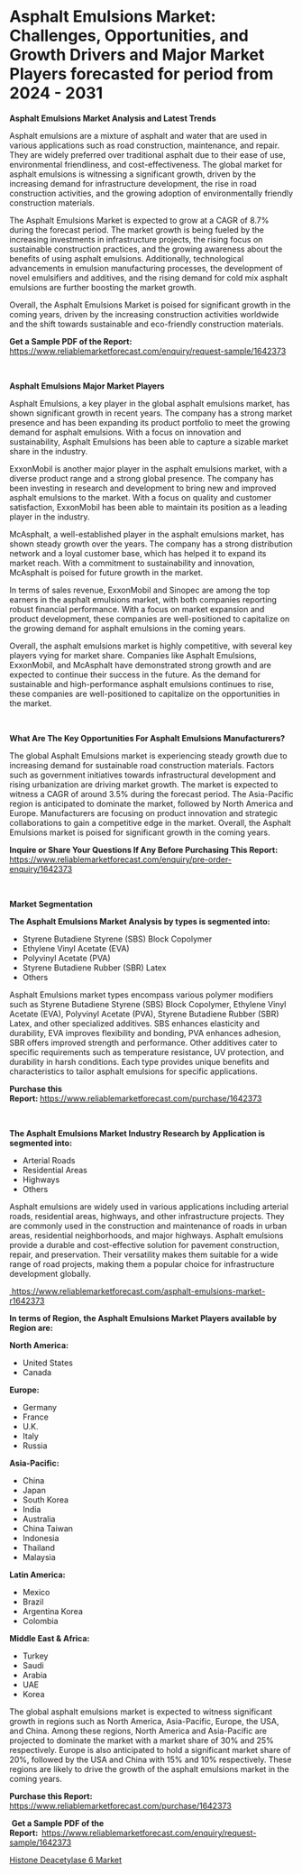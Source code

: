 <p><h1>Asphalt Emulsions Market: Challenges, Opportunities, and Growth Drivers and Major Market Players forecasted for period from 2024 - 2031</h1></p><p><strong>Asphalt Emulsions Market Analysis and Latest Trends</strong></p>
<p><p>Asphalt emulsions are a mixture of asphalt and water that are used in various applications such as road construction, maintenance, and repair. They are widely preferred over traditional asphalt due to their ease of use, environmental friendliness, and cost-effectiveness. The global market for asphalt emulsions is witnessing a significant growth, driven by the increasing demand for infrastructure development, the rise in road construction activities, and the growing adoption of environmentally friendly construction materials.</p><p>The Asphalt Emulsions Market is expected to grow at a CAGR of 8.7% during the forecast period. The market growth is being fueled by the increasing investments in infrastructure projects, the rising focus on sustainable construction practices, and the growing awareness about the benefits of using asphalt emulsions. Additionally, technological advancements in emulsion manufacturing processes, the development of novel emulsifiers and additives, and the rising demand for cold mix asphalt emulsions are further boosting the market growth.</p><p>Overall, the Asphalt Emulsions Market is poised for significant growth in the coming years, driven by the increasing construction activities worldwide and the shift towards sustainable and eco-friendly construction materials.</p></p>
<p><strong>Get a Sample PDF of the Report:&nbsp;</strong> <a href="https://www.reliablemarketforecast.com/enquiry/request-sample/1642373">https://www.reliablemarketforecast.com/enquiry/request-sample/1642373</a></p>
<p>&nbsp;</p>
<p><strong>Asphalt Emulsions Major Market Players</strong></p>
<p><p>Asphalt Emulsions, a key player in the global asphalt emulsions market, has shown significant growth in recent years. The company has a strong market presence and has been expanding its product portfolio to meet the growing demand for asphalt emulsions. With a focus on innovation and sustainability, Asphalt Emulsions has been able to capture a sizable market share in the industry.</p><p>ExxonMobil is another major player in the asphalt emulsions market, with a diverse product range and a strong global presence. The company has been investing in research and development to bring new and improved asphalt emulsions to the market. With a focus on quality and customer satisfaction, ExxonMobil has been able to maintain its position as a leading player in the industry.</p><p>McAsphalt, a well-established player in the asphalt emulsions market, has shown steady growth over the years. The company has a strong distribution network and a loyal customer base, which has helped it to expand its market reach. With a commitment to sustainability and innovation, McAsphalt is poised for future growth in the market.</p><p>In terms of sales revenue, ExxonMobil and Sinopec are among the top earners in the asphalt emulsions market, with both companies reporting robust financial performance. With a focus on market expansion and product development, these companies are well-positioned to capitalize on the growing demand for asphalt emulsions in the coming years.</p><p>Overall, the asphalt emulsions market is highly competitive, with several key players vying for market share. Companies like Asphalt Emulsions, ExxonMobil, and McAsphalt have demonstrated strong growth and are expected to continue their success in the future. As the demand for sustainable and high-performance asphalt emulsions continues to rise, these companies are well-positioned to capitalize on the opportunities in the market.</p></p>
<p>&nbsp;</p>
<p><strong>What Are The Key Opportunities For Asphalt Emulsions Manufacturers?</strong></p>
<p><p>The global Asphalt Emulsions market is experiencing steady growth due to increasing demand for sustainable road construction materials. Factors such as government initiatives towards infrastructural development and rising urbanization are driving market growth. The market is expected to witness a CAGR of around 3.5% during the forecast period. The Asia-Pacific region is anticipated to dominate the market, followed by North America and Europe. Manufacturers are focusing on product innovation and strategic collaborations to gain a competitive edge in the market. Overall, the Asphalt Emulsions market is poised for significant growth in the coming years.</p></p>
<p><strong>Inquire or Share Your Questions If Any Before Purchasing This Report:</strong> <a href="https://www.reliablemarketforecast.com/enquiry/pre-order-enquiry/1642373">https://www.reliablemarketforecast.com/enquiry/pre-order-enquiry/1642373</a></p>
<p>&nbsp;</p>
<p><strong>Market Segmentation</strong></p>
<p><strong>The Asphalt Emulsions Market Analysis by types is segmented into:</strong></p>
<p><ul><li>Styrene Butadiene Styrene (SBS) Block Copolymer</li><li>Ethylene Vinyl Acetate (EVA)</li><li>Polyvinyl Acetate (PVA)</li><li>Styrene Butadiene Rubber (SBR) Latex</li><li>Others</li></ul></p>
<p><p>Asphalt Emulsions market types encompass various polymer modifiers such as Styrene Butadiene Styrene (SBS) Block Copolymer, Ethylene Vinyl Acetate (EVA), Polyvinyl Acetate (PVA), Styrene Butadiene Rubber (SBR) Latex, and other specialized additives. SBS enhances elasticity and durability, EVA improves flexibility and bonding, PVA enhances adhesion, SBR offers improved strength and performance. Other additives cater to specific requirements such as temperature resistance, UV protection, and durability in harsh conditions. Each type provides unique benefits and characteristics to tailor asphalt emulsions for specific applications.</p></p>
<p><strong>Purchase this Report:&nbsp;</strong><a href="https://www.reliablemarketforecast.com/purchase/1642373">https://www.reliablemarketforecast.com/purchase/1642373</a></p>
<p>&nbsp;</p>
<p><strong>The Asphalt Emulsions Market Industry Research by Application is segmented into:</strong></p>
<p><ul><li>Arterial Roads</li><li>Residential Areas</li><li>Highways</li><li>Others</li></ul></p>
<p><p>Asphalt emulsions are widely used in various applications including arterial roads, residential areas, highways, and other infrastructure projects. They are commonly used in the construction and maintenance of roads in urban areas, residential neighborhoods, and major highways. Asphalt emulsions provide a durable and cost-effective solution for pavement construction, repair, and preservation. Their versatility makes them suitable for a wide range of road projects, making them a popular choice for infrastructure development globally.</p></p>
<p><a href="https://www.reliablemarketforecast.com/asphalt-emulsions-market-r1642373">&nbsp;https://www.reliablemarketforecast.com/asphalt-emulsions-market-r1642373</a></p>
<p><strong>In terms of Region, the Asphalt Emulsions Market Players available by Region are:</strong></p>
<p>
    <p> <strong> North America: </strong>
        <ul>
            <li>United States</li>
            <li>Canada</li>
        </ul>
        </p> 
    <p> <strong> Europe: </strong>
        <ul>
            <li>Germany</li>
            <li>France</li>
            <li>U.K.</li>
            <li>Italy</li>
            <li>Russia</li>
        </ul>
        </p> 
    <p> <strong> Asia-Pacific: </strong>
        <ul>
            <li>China</li>
            <li>Japan</li>
            <li>South Korea</li>
            <li>India</li>
            <li>Australia</li>
            <li>China Taiwan</li>
            <li>Indonesia</li>
            <li>Thailand</li>
            <li>Malaysia</li>
        </ul>
        </p> 
    <p> <strong> Latin America: </strong>
        <ul>
            <li>Mexico</li>
            <li>Brazil</li>
            <li>Argentina Korea</li>
            <li>Colombia</li>
        </ul>
        </p> 
    <p> <strong> Middle East & Africa: </strong>
        <ul>
            <li>Turkey</li>
            <li>Saudi</li>
            <li>Arabia</li>
            <li>UAE</li>
            <li>Korea</li>
        </ul>
    </p>
    </p>
<p><p>The global asphalt emulsions market is expected to witness significant growth in regions such as North America, Asia-Pacific, Europe, the USA, and China. Among these regions, North America and Asia-Pacific are projected to dominate the market with a market share of 30% and 25% respectively. Europe is also anticipated to hold a significant market share of 20%, followed by the USA and China with 15% and 10% respectively. These regions are likely to drive the growth of the asphalt emulsions market in the coming years.</p></p>
<p><strong>Purchase this Report: </strong><a href="https://www.reliablemarketforecast.com/purchase/1642373">https://www.reliablemarketforecast.com/purchase/1642373</a></p>
<p>&nbsp;<strong>Get a Sample PDF of the Report:&nbsp;&nbsp;</strong><a href="https://www.reliablemarketforecast.com/enquiry/request-sample/1642373">https://www.reliablemarketforecast.com/enquiry/request-sample/1642373</a></p>
<p><strong></strong></p>
<p><p><a href="https://issuu.com/reportprime-2/docs/histone-deacetylase-6-market-size-2030.pptx">Histone Deacetylase 6 Market</a></p></p>